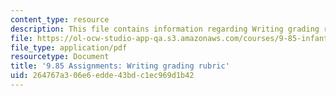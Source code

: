 ```yaml
---
content_type: resource
description: This file contains information regarding Writing grading rubric.
file: https://ol-ocw-studio-app-qa.s3.amazonaws.com/courses/9-85-infant-and-early-childhood-cognition-fall-2012/264767a306e6edde43bdc1ec969d1b42_MIT9_85F12_rubric.pdf
file_type: application/pdf
resourcetype: Document
title: '9.85 Assignments: Writing grading rubric'
uid: 264767a3-06e6-edde-43bd-c1ec969d1b42
---
```

